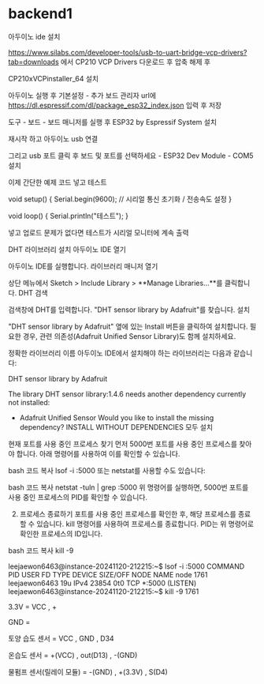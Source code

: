 # backend1

아두이노 ide 설치 

https://www.silabs.com/developer-tools/usb-to-uart-bridge-vcp-drivers?tab=downloads 에서 CP210 VCP Drivers 다운로드 후 압축 해제 후

CP210xVCPinstaller_64 설치

아두이노 실행 후 기본설정 - 추가 보드 관리자 url에 https://dl.espressif.com/dl/package_esp32_index.json 입력 후 저장

도구 - 보드 - 보드 매니저를 실행 후 ESP32 by Espressif System 설치

재시작 하고 아두이노 usb 연결 

그리고 usb 포트 클릭 후 보드 및 포트를 선택하세요 - ESP32 Dev Module - COM5 설치

이제 간단한 예제 코드 넣고 테스트 

void setup() {
  Serial.begin(9600); // 시리얼 통신 초기화 / 전송속도 설정
}

void loop() {
  Serial.println("테스트");
}

넣고 업로드 문제가 없다면 테스트가 시리얼 모니터에 계속 출력

DHT 라이브러리 설치
아두이노 IDE 열기

아두이노 IDE를 실행합니다.
라이브러리 매니저 열기

상단 메뉴에서 Sketch > Include Library > **Manage Libraries...**를 클릭합니다.
DHT 검색

검색창에 DHT를 입력합니다.
"DHT sensor library by Adafruit"를 찾습니다.
설치

"DHT sensor library by Adafruit" 옆에 있는 Install 버튼을 클릭하여 설치합니다.
필요한 경우, 관련 의존성(Adafruit Unified Sensor Library)도 함께 설치하세요.

정확한 라이브러리 이름
아두이노 IDE에서 설치해야 하는 라이브러리는 다음과 같습니다:

DHT sensor library by Adafruit


The library DHT sensor library:1.4.6 needs another dependency currently not installed:
- Adafruit Unified Sensor
Would you like to install the missing dependency?
INSTALL WITHOUT DEPENDENCIES
모두 설치



현재 포트를 사용 중인 프로세스 찾기
먼저 5000번 포트를 사용 중인 프로세스를 찾아야 합니다. 아래 명령어를 사용하여 이를 확인할 수 있습니다.

bash
코드 복사
lsof -i :5000
또는 netstat를 사용할 수도 있습니다:

bash
코드 복사
netstat -tuln | grep :5000
위 명령어를 실행하면, 5000번 포트를 사용 중인 프로세스의 PID를 확인할 수 있습니다.

2. 프로세스 종료하기
포트를 사용 중인 프로세스를 확인한 후, 해당 프로세스를 종료할 수 있습니다. kill 명령어를 사용하여 프로세스를 종료합니다. PID는 위 명령어로 확인한 프로세스의 ID입니다.

bash
코드 복사
kill -9 <PID>


leejaewon6463@instance-20241120-212215:~$ lsof -i :5000
COMMAND  PID          USER   FD   TYPE DEVICE SIZE/OFF NODE NAME
node    1761 leejaewon6463   19u  IPv4  23854      0t0  TCP *:5000 (LISTEN)
leejaewon6463@instance-20241120-212215:~$ kill -9 1761



3.3V = VCC , + 

GND = 


토양 습도 센서 = VCC , GND , D34

온습도 센서 = +(VCC) , out(D13) , -(GND)
 
물펌프 센서(릴레이 모듈) = -(GND)  , +(3.3V) , S(D4)